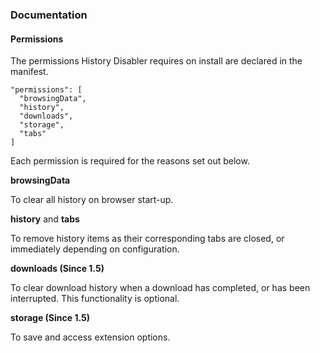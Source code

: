 ### Documentation

#### Permissions

The permissions History Disabler requires on install are declared in the manifest.

    "permissions": [
      "browsingData",
      "history",
      "downloads",
      "storage",
      "tabs"
    ]

Each permission is required for the reasons set out below.

**browsingData** 

To clear all history on browser start-up.

**history** and **tabs**

To remove history items as their corresponding tabs are closed, or immediately depending on configuration.

**downloads (Since 1.5)**

To clear download history when a download has completed, or has been interrupted. This functionality is optional.

**storage (Since 1.5)**

To save and access extension options.
